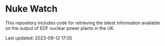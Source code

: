 # Nuke Watch

This repository includes code for retrieving the latest information available on the output of EDF nuclear power plants in the UK.

Last updated: 2023-08-12 17:05